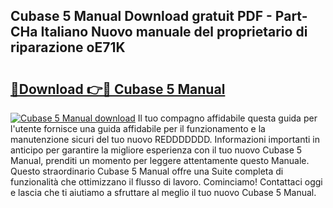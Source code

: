 ## Cubase 5 Manual Download gratuit PDF - Part-CHa Italiano Nuovo manuale del proprietario di riparazione oE71K

# <h2><a href="http://df97cc.blite.top/?on=Cubase+5+Manual">🔗Download 👉🔴 Cubase 5 Manual</a></h2>

[![Cubase 5 Manual download](https://i.imgur.com/lujVjoI.png)](http://df97cc.blite.top/?on=Cubase+5+Manual)
Il tuo compagno affidabile questa guida per l'utente fornisce una guida affidabile per il funzionamento e la manutenzione sicuri del tuo nuovo REDDDDDDD. Informazioni importanti in anticipo per garantire la migliore esperienza con il tuo nuovo Cubase 5 Manual, prenditi un momento per leggere attentamente questo Manuale. Questo straordinario Cubase 5 Manual offre una Suite completa di funzionalità che ottimizzano il flusso di lavoro. Cominciamo! Contattaci oggi e lascia che ti aiutiamo a sfruttare al meglio il tuo nuovo Cubase 5 Manual.
